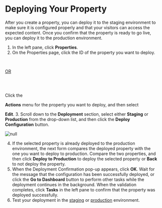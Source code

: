 <!--?xml version="1.0" encoding="utf-8"?-->

# Deploying Your Property

After you create a property, you can deploy it to the staging environment to make sure it is configured properly and that your visitors can access the expected content. Once you confirm that the property is ready to go live, you can deploy it to the production environment.

1. In the left pane, click **Properties**. 
2. On the Properties page, click the ID of the property you want to deploy.<br>

<br>

<u style="font-weight: normal;">OR</u>

<br>

<br>

<span style="font-weight: normal;">Click the </span>

**Actions**<span style="font-weight: normal;"> menu for the property you want to deploy, and then select </span>

**Edit**.
3. Scroll down to the **Deployment** section, select either **Staging** or **Production** from the drop-down list, and then click the **Deploy Configuration** button.

<!-- -->

![null](<../Resources/Images/Deployment Selections and Button.png>)

4. If the selected property is already deployed to the production environment, the next form compares the deployed property with the one you want to deploy to production. Compare the two properties, and then click **Deploy to Production** to deploy the selected property or **Back** to not deploy the property.
5. When the Deployment Confirmation pop-up appears, click **OK**. Wait for the message that the configuration has been successfully deployed, or click the **Go to Dashboard** button to perform other tasks while the deployment continues in the background. When the validation completes, click **Tasks** in the left pane to confirm that the property was deployed successfully.
6. Test your deployment in the [staging](<Testing Your Property in Staging.htm>) or [production](<Testing Your Property In Production.htm>) environment.

<!-- -->


